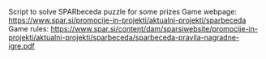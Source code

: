 Script to solve SPARbeceda puzzle for some prizes
Game webpage: https://www.spar.si/promocije-in-projekti/aktualni-projekti/sparbeceda
Game rules: https://www.spar.si/content/dam/sparsiwebsite/promocije-in-projekti/aktualni-projekti/sparbeceda/sparbeceda-pravila-nagradne-igre.pdf
